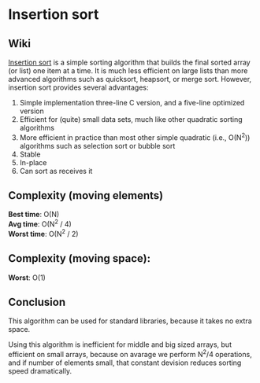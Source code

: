 # Insertion sort

## Wiki

[Insertion sort](https://en.wikipedia.org/wiki/Insertion_sort) is a simple sorting algorithm that builds the final sorted array (or list) one item at a time. It is much less efficient on large lists than more advanced algorithms such as quicksort, heapsort, or merge sort. However, insertion sort provides several advantages:

1. Simple implementation three-line C version, and a five-line optimized version
2. Efficient for (quite) small data sets, much like other quadratic sorting algorithms
3. More efficient in practice than most other simple quadratic (i.e., O(N<sup>2</sup>)) algorithms such as selection sort or bubble sort
4. Stable
5. In-place
6. Can sort as receives it

## Complexity (moving elements)

**Best time**: O(N)<br/>
**Avg time**: O(N<sup>2</sup> / 4)<br/>
**Worst time**: O(N<sup>2</sup> / 2)<br/>

## Complexity (moving space):

**Worst**: O(1)

## Conclusion

This algorithm can be used for standard libraries, because it takes no extra space.

Using this algorithm is inefficient for middle and big sized arrays, but efficient on small arrays, because on avarage we perform N<sup>2</sup>/4 operations, and if number of elements small, that constant devision reduces sorting speed dramatically.
